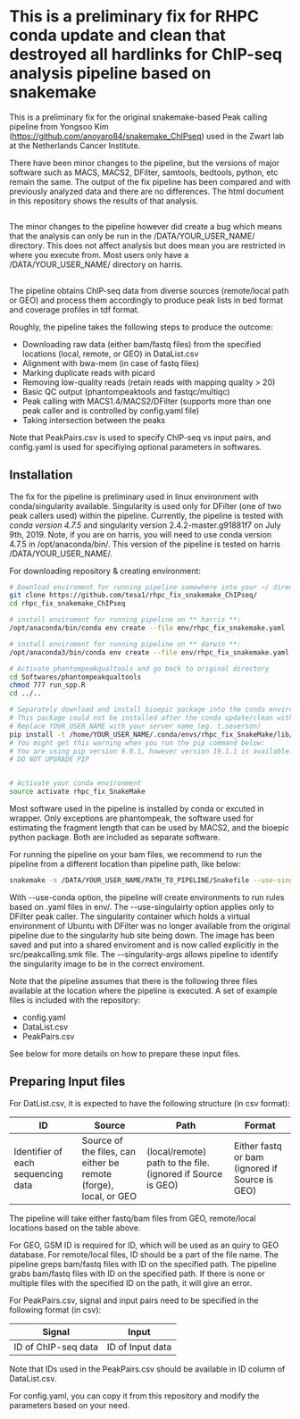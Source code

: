 # This is a preliminary fix for RHPC conda update and clean that destroyed all hardlinks for ChIP-seq analysis pipeline based on snakemake



This is a preliminary fix for the original snakemake-based Peak calling pipeline from Yongsoo Kim 
(https://github.com/anoyaro84/snakemake_ChIPseq) used in the Zwart lab at the Netherlands Cancer Institute.



There have been minor changes to the pipeline, but the versions of major software such as MACS, MACS2, DFilter, samtools, bedtools, python, etc remain the same. The output of the fix pipeline has been compared and with previously analyzed data and there are no differences. The html document in this repository shows the results of that analysis.

## 

The minor changes to the pipeline however did create a bug which means that the analysis can only be run in the /DATA/YOUR_USER_NAME/ directory. This does not affect analysis but does mean you are restricted in where you execute from. Most users only have a /DATA/YOUR_USER_NAME/ directory on harris.

##

The pipeline obtains ChIP-seq data from diverse sources (remote/local path or GEO) and process them accordingly to produce peak lists in bed format and coverage profiles in tdf format.

Roughly, the pipeline takes the following steps to produce the outcome:

- Downloading raw data (either bam/fastq files) from the specified locations (local, remote, or GEO) in DataList.csv
- Alignment with bwa-mem (in case of fastq files)
- Marking duplicate reads with picard
- Removing low-quality reads (retain reads with mapping quality > 20)
- Basic QC output (phantompeaktools and fastqc/multiqc)
- Peak calling with MACS1.4/MACS2/DFilter (supports more than one peak caller and is controlled by config.yaml file)
- Taking intersection between the peaks

Note that PeakPairs.csv is used to specify ChIP-seq vs input pairs, and config.yaml is used for specifiying optional parameters in softwares.

## Installation ##


The fix for the pipeline is preliminary used in linux environment with conda/singularity available. Singularity is used  only for DFilter (one of two peak callers used) within the pipeline. Currently, the pipeline is tested with *conda version 4.7.5* and singularity version 2.4.2-master.g91881f7 on July 9th, 2019. Note, if you are on harris, you will need to use conda version 4.7.5 in /opt/anaconda/bin/. This version of the pipeline is tested on harris /DATA/YOUR_USER_NAME/.

For downloading repository & creating environment:

```bash
# Download enviroment for running pipeline somewhere into your ~/ directory.
git clone https://github.com/tesa1/rhpc_fix_snakemake_ChIPseq/
cd rhpc_fix_snakemake_ChIPseq

# install enviroment for running pipeline on ** harris **:
/opt/anaconda/bin/conda env create --file env/rhpc_fix_snakemake.yaml

# install enviroment for running pipeline on ** darwin **:
/opt/anaconda3/bin/conda env create --file env/rhpc_fix_snakemake.yaml

# Activate phantompeakqualtools and go back to original directory
cd Softwares/phantompeakqualtools
chmod 777 run_spp.R
cd ../..

# Separately download and install bioepic package into the conda environment just created. 
# This package could not be installed after the conda update/clean with pip from within the conda enviroment it must be installed explicitly
# Replace YOUR_USER_NAME with your server name (eg. t.severson)
pip install -t /home/YOUR_USER_NAME/.conda/envs/rhpc_fix_SnakeMake/lib/python3.6/site-packages/ bioepic==0.2.5
# You might get this warning when you run the pip command below: 
# You are using pip version 9.0.1, however version 19.1.1 is available. You should consider upgrading pip via the 'pip install --upgrade pip' command. 
# DO NOT UPGRADE PIP


# Activate your conda environment
source activate rhpc_fix_SnakeMake
```


Most software used in the pipeline is installed by conda or excuted in wrapper.
Only exceptions are phantompeak, the software used for estimating the fragment length that can be used by MACS2, and the bioepic python package.
Both are included as separate software.


For running the pipeline on your bam files, we recommend to run the pipeline from a different location than pipeline path, like below:

```bash
snakemake -s /DATA/YOUR_USER_NAME/PATH_TO_PIPELINE/Snakefile --use-singularity --use-conda --cores=10 -p --singularity-args="-B /DATA:/DATA" &> run.log
```

With --use-conda option, the pipeline will create environments to run rules based on .yaml files in env/.
The --use-singulairty option applies only to DFilter peak caller. The singularity container which holds a virtual environment of Ubuntu with DFilter was no longer available from the original pipeline due to the singularity hub site being down. The image has been saved and put into a shared enviroment and is now called explicitly in the src/peakcalling.smk file. The --singularity-args allows pipeline to identify the singularity image to be in the correct enviroment.


Note that the pipeline assumes that there is the following three files available at the location where the pipeline is executed. A set of example files is included with the repository:
- config.yaml
- DataList.csv
- PeakPairs.csv

See below for more details on how to prepare these input files.

## Preparing Input files ##

For DatList.csv, it is expected to have the following structure (in csv format):


| ID | Source | Path | Format |
| ------------- | ------------- | ------------- | ------------- |
| Identifier of each sequencing data | Source of the files, can either be remote (forge), local, or GEO | (local/remote) path to the file. (ignored if Source is GEO) | Either fastq or bam (ignored if Source is GEO) |


The pipeline will take either fastq/bam files from GEO, remote/local locations based on the table above.

For GEO, GSM ID is required for ID, which will be used as an quiry to GEO database. For remote/local files, ID should be a part of the file name. The pipeline greps bam/fastq files with ID on the specified path. The pipeline grabs bam/fastq files with ID on the specified path. If there is none or multiple files with the specified ID on the path, it will give an error.


For PeakPairs.csv, signal and input pairs need to be specified in the following format (in csv):

| Signal | Input |
| ------------- | ------------- |
| ID of ChIP-seq data | ID of Input data |


Note that IDs used in the PeakPairs.csv should be available in ID column of DataList.csv.


For config.yaml, you can copy it from this repository and modify the parameters based on your need.



